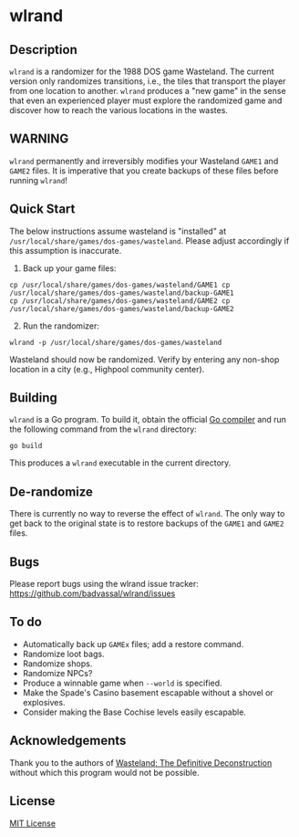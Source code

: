 # wlrand

## Description

`wlrand` is a randomizer for the 1988 DOS game Wasteland.  The current version only randomizes transitions, i.e., the tiles that transport the player from one location to another.  `wlrand` produces a "new game" in the sense that even an experienced player must explore the randomized game and discover how to reach the various locations in the wastes.

## WARNING

`wlrand` permanently and irreversibly modifies your Wasteland `GAME1` and `GAME2` files.  It is imperative that you create backups of these files before running `wlrand`!

## Quick Start

The below instructions assume wasteland is "installed" at `/usr/local/share/games/dos-games/wasteland`.  Please adjust accordingly if this assumption is inaccurate.

1. Back up your game files:
```
cp /usr/local/share/games/dos-games/wasteland/GAME1 cp /usr/local/share/games/dos-games/wasteland/backup-GAME1 
cp /usr/local/share/games/dos-games/wasteland/GAME2 cp /usr/local/share/games/dos-games/wasteland/backup-GAME2 
```

2. Run the randomizer:
```
wlrand -p /usr/local/share/games/dos-games/wasteland
```

Wasteland should now be randomized.  Verify by entering any non-shop location in a city (e.g., Highpool community center).

## Building

`wlrand` is a Go program.  To build it, obtain the official [Go compiler](https://golang.org/dl/) and run the following command from the `wlrand` directory:
```
go build
```

This produces a `wlrand` executable in the current directory.

## De-randomize

There is currently no way to reverse the effect of `wlrand`.  The only way to get back to the original state is to restore backups of the `GAME1` and `GAME2` files.

## Bugs

Please report bugs using the wlrand issue tracker: <https://github.com/badvassal/wlrand/issues>

## To do

* Automatically back up `GAMEx` files; add a restore command.
* Randomize loot bags.
* Randomize shops.
* Randomize NPCs?
* Produce a winnable game when `--world` is specified.
* Make the Spade's Casino basement escapable without a shovel or explosives.
* Consider making the Base Cochise levels easily escapable.

## Acknowledgements

Thank you to the authors of [Wasteland: The Definitive Deconstruction](https://wasteland.gamepedia.com/Category:Wasteland:_The_Definitive_Deconstruction) without which this program would not be possible.

## License

[MIT License](https://opensource.org/licenses/MIT)
